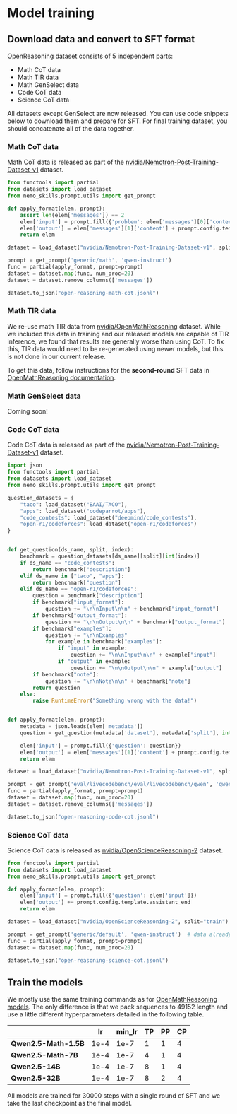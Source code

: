 # Model training

## Download data and convert to SFT format

OpenReasoning dataset consists of 5 independent parts:

* Math CoT data
* Math TIR data
* Math GenSelect data
* Code CoT data
* Science CoT data

All datasets except GenSelect are now released. You can use code snippets below to download them and prepare for SFT.
For final training dataset, you should concatenate all of the data together.

### Math CoT data

Math CoT data is released as part of the [nvidia/Nemotron-Post-Training-Dataset-v1](https://huggingface.co/datasets/nvidia/Nemotron-Post-Training-Dataset-v1) dataset.

```python
from functools import partial
from datasets import load_dataset
from nemo_skills.prompt.utils import get_prompt

def apply_format(elem, prompt):
    assert len(elem['messages']) == 2
    elem['input'] = prompt.fill({'problem': elem['messages'][0]['content']})
    elem['output'] = elem['messages'][1]['content'] + prompt.config.template.assistant_end
    return elem

dataset = load_dataset("nvidia/Nemotron-Post-Training-Dataset-v1", split="math")

prompt = get_prompt('generic/math', 'qwen-instruct')
func = partial(apply_format, prompt=prompt)
dataset = dataset.map(func, num_proc=20)
dataset = dataset.remove_columns(['messages'])

dataset.to_json("open-reasoning-math-cot.jsonl")
```

### Math TIR data

We re-use math TIR data from [nvidia/OpenMathReasoning](https://huggingface.co/datasets/nvidia/OpenMathReasoning) dataset.
While we included this data in training and our released models are capable of TIR inference, we found that results are
generally worse than using CoT. To fix this, TIR data would need to be re-generated using newer models, but this is not
done in our current release.

To get this data, follow instructions for the **second-round** SFT data in [OpenMathReasoning documentation](../openmathreasoning/training.md#second-round-sft).

### Math GenSelect data

Coming soon!

### Code CoT data

Code CoT data is released as part of the [nvidia/Nemotron-Post-Training-Dataset-v1](https://huggingface.co/datasets/nvidia/Nemotron-Post-Training-Dataset-v1) dataset.

```python
import json
from functools import partial
from datasets import load_dataset
from nemo_skills.prompt.utils import get_prompt

question_datasets = {
    "taco": load_dataset("BAAI/TACO"),
    "apps": load_dataset("codeparrot/apps"),
    "code_contests": load_dataset("deepmind/code_contests"),
    "open-r1/codeforces": load_dataset("open-r1/codeforces")
}


def get_question(ds_name, split, index):
    benchmark = question_datasets[ds_name][split][int(index)]
    if ds_name == "code_contests":
        return benchmark["description"]
    elif ds_name in ["taco", "apps"]:
        return benchmark["question"]
    elif ds_name == "open-r1/codeforces":
        question = benchmark["description"]
        if benchmark["input_format"]:
            question += "\n\nInput\n\n" + benchmark["input_format"]
        if benchmark["output_format"]:
            question += "\n\nOutput\n\n" + benchmark["output_format"]
        if benchmark["examples"]:
            question += "\n\nExamples"
            for example in benchmark["examples"]:
                if "input" in example:
                    question += "\n\nInput\n\n" + example["input"]
                if "output" in example:
                    question += "\n\nOutput\n\n" + example["output"]
        if benchmark["note"]:
            question += "\n\nNote\n\n" + benchmark["note"]
        return question
    else:
        raise RuntimeError("Something wrong with the data!")


def apply_format(elem, prompt):
    metadata = json.loads(elem['metadata'])
    question = get_question(metadata['dataset'], metadata['split'], int(metadata['index']))

    elem['input'] = prompt.fill({'question': question})
    elem['output'] = elem['messages'][1]['content'] + prompt.config.template.assistant_end
    return elem

dataset = load_dataset("nvidia/Nemotron-Post-Training-Dataset-v1", split="code")

prompt = get_prompt('eval/livecodebench/eval/livecodebench/qwen', 'qwen-instruct')
func = partial(apply_format, prompt=prompt)
dataset = dataset.map(func, num_proc=20)
dataset = dataset.remove_columns(['messages'])

dataset.to_json("open-reasoning-code-cot.jsonl")
```

### Science CoT data

Science CoT data is released as [nvidia/OpenScienceReasoning-2](https://huggingface.co/datasets/nvidia/OpenScienceReasoning-2) dataset.

```python
from functools import partial
from datasets import load_dataset
from nemo_skills.prompt.utils import get_prompt

def apply_format(elem, prompt):
    elem['input'] = prompt.fill({'question': elem['input']})
    elem['output'] += prompt.config.template.assistant_end
    return elem

dataset = load_dataset("nvidia/OpenScienceReasoning-2", split="train")

prompt = get_prompt('generic/default', 'qwen-instruct')  # data already includes instruction
func = partial(apply_format, prompt=prompt)
dataset = dataset.map(func, num_proc=20)

dataset.to_json("open-reasoning-science-cot.jsonl")
```


## Train the models

We mostly use the same training commands as for [OpenMathReasoning models](../openmathreasoning/training.md#run-training). The only difference
is that we pack sequences to 49152 length and use a little different hyperparameters detailed in the following table.

|                       | **lr** | **min_lr** | **TP** | **PP** | **CP** |
| --------------------- | ------ | ---------- | ------ | ------ | ------ |
| **Qwen2.5-Math-1.5B** | 1e-4   | 1e-7       | 1      | 1      | 4      |
| **Qwen2.5-Math-7B**   | 1e-4   | 1e-7       | 4      | 1      | 4      |
| **Qwen2.5-14B**       | 1e-4   | 1e-7       | 8      | 1      | 4      |
| **Qwen2.5-32B**       | 1e-4   | 1e-7       | 8      | 2      | 4      |

All models are trained for 30000 steps with a single round of SFT and we take the last checkpoint as the final model.